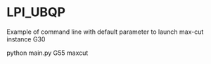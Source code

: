 # LPI_UBQP

Example of command line with default parameter to launch max-cut instance G30

python main.py G55 maxcut
